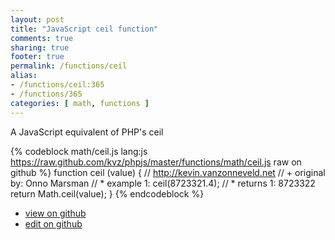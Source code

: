 ```yaml
---
layout: post
title: "JavaScript ceil function"
comments: true
sharing: true
footer: true
permalink: /functions/ceil
alias:
- /functions/ceil:365
- /functions/365
categories: [ math, functions ]
---
```

A JavaScript equivalent of PHP's ceil
<!-- more -->
{% codeblock math/ceil.js lang:js https://raw.github.com/kvz/phpjs/master/functions/math/ceil.js raw on github %}
function ceil (value) {
    // http://kevin.vanzonneveld.net
    // +   original by: Onno Marsman
    // *     example 1: ceil(8723321.4);
    // *     returns 1: 8723322
    return Math.ceil(value);
}
{% endcodeblock %}
<ul>
 <li><a href="https://github.com/kvz/phpjs/blob/master/functions/math/ceil.js">view on github</a></li>
 <li><a href="https://github.com/kvz/phpjs/edit/master/functions/math/ceil.js">edit on github</a></li>
</ul>
